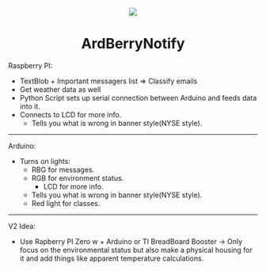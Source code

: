 <p align="center">
  <img src="https://github.com/ismaildude/ArdBerryNotify/raw/master/ArdRasp%20logo.png" />
</p>
<h1 align="center">
  ArdBerryNotify
</h1>
Raspberry PI:

* TextBlob + Important messagers list => Classify emails
* Get weather data as well
* Python Script sets up serial connection between Arduino and feeds data into it.
* Connects to LCD for more info.
    * Tells you what is wrong in banner style(NYSE style).


***
Arduino:

* Turns on lights:
    * RBG for messages.
    * RGB for environment status.
      * LCD for more info.
    * Tells you what is wrong in banner style(NYSE style).
    * Red light for classes.

***
V2 Idea:

* Use Rapberry PI Zero w + Arduino or TI BreadBoard Booster -> Only focus on the environmental status but also make a physical housing for it and add things like apparent temperature calculations.



